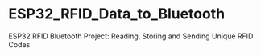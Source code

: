 # ESP32_RFID_Data_to_Bluetooth
ESP32 RFID Bluetooth Project: Reading, Storing and Sending Unique RFID Codes
